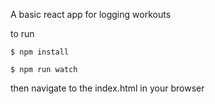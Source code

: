 A basic react app for logging workouts

to run 

`$ npm install`

`$ npm run watch`

then navigate to the index.html in your browser

